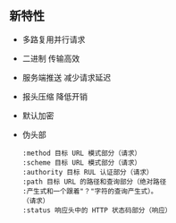 ## 新特性

- 多路复用并行请求
- 二进制 传输高效
- 服务端推送 减少请求延迟
- 报头压缩 降低开销
- 默认加密
- 伪头部

      :method 目标 URL 模式部分（请求）
      :scheme 目标 URL 模式部分（请求）
      :authority 目标 RUL 认证部分（请求）
      :path 目标 URL 的路径和查询部分（绝对路径
      :产生式和一个跟着"？"字符的查询产生式）。
      （请求）
      :status 响应头中的 HTTP 状态码部分（响应）
